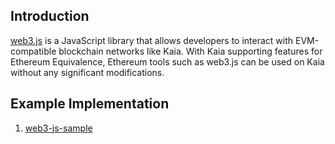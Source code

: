 ## Introduction

[web3.js](https://web3js.readthedocs.io/) is a JavaScript library that allows developers to interact with EVM-compatible blockchain networks like Kaia. With Kaia supporting features for Ethereum Equivalence, Ethereum tools such as web3.js can be used on Kaia without any significant modifications.

## Example Implementation
1. [web3-js-sample](https://github.com/ayo-klaytn/web3-js-example)